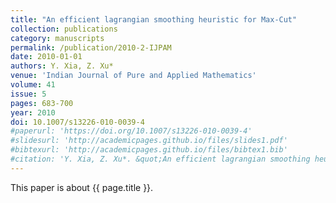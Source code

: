 ```yaml
---
title: "An efficient lagrangian smoothing heuristic for Max-Cut"
collection: publications
category: manuscripts
permalink: /publication/2010-2-IJPAM
date: 2010-01-01
authors: Y. Xia, Z. Xu*
venue: 'Indian Journal of Pure and Applied Mathematics'
volume: 41
issue: 5
pages: 683-700
year: 2010
doi: 10.1007/s13226-010-0039-4
#paperurl: 'https://doi.org/10.1007/s13226-010-0039-4'
#slidesurl: 'http://academicpages.github.io/files/slides1.pdf'
#bibtexurl: 'http://academicpages.github.io/files/bibtex1.bib'
#citation: 'Y. Xia, Z. Xu*. &quot;An efficient lagrangian smoothing heuristic for Max-Cut.&quot; <i>Indian Journal of Pure and Applied Mathematics</i>. 41(5):683-700, 2010. https://doi.org/10.1007/s13226-010-0039-4'
---
```


This paper is about {{ page.title }}.
